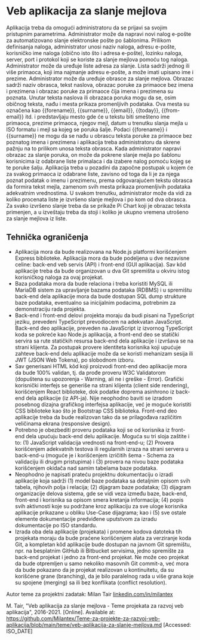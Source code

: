 # Veb aplikacija za slanje mejlova

Aplikacija treba da omogući administratoru da se prijavi sa svojim pristupnim parametrima. Administrator može da napravi novi nalog e-pošte za automatizovano slanje elektronske pošte po šablonima. Prilikom definisanja naloga, administrator unosi naziv naloga, adresu e-pošte, korisničko ime naloga (obično isto što i adresa e-pošte), lozinku naloga, server, port i protokol koji se koriste za slanje mejlova pomoću tog naloga. Administrator može da uređuje liste adresa za slanje. Lista sadrži jednog ili više primaoca, koji ima najmanje adresu e-pošte, a može imati upisano ime i prezime. Administrator može da uređuje obrasce za slanje mejlova. Obrazac sadrži naziv obrasca, tekst naslova, obrazac poruke za primaoce bez imena i prezimena i obrazac poruke za primaoce čija imena i prezimena su poznata. Unutar teksta naslova ili obrazaca poruka mogu da se, osim običnog teksta, nađu i mesta prikaza promenljivih podataka. Ova mesta su označena kao {{forename}}, {{surname}}, {{email}}, {{today}}, {{from-email}} itd. i predstavljaju mesto gde će u tekstu biti smešteno ime primaoca, prezime primaoca, njegov mejl, datum u trenutku slanja mejla u ISO formatu i mejl sa kojeg se poruka šalje. Podaci {{forename}} i {{surname}} ne mogu da se nađu u obrascu teksta poruke za primaoce bez poznatog imena i prezimena i aplikacija treba administratoru da skrene pažnju na to prilikom unosa teksta obrasca. Kada administrator napravi obrazac za slanje poruka, on može da pokrene slanje mejla po šablonu korisnicima iz odabrane liste primalaca i da izabere nalog pomoću kojeg se te poruke šalju. Aplikacija treba u pozadini da započne postupak u kojem će za svakog primaoca iz odabrane liste, zavisno od toga da li je za njega poznat podatak o imenu i prezimenu, prema odgovarajućem tekstu obrasca da formira tekst mejla, zamenom svih mesta prikaza promenljivih podataka adekvatnim vrednostima. U svakom trenutku, administrator može da vidi za koliko procenata liste je izvršeno slanje mejlova i po kom od dva obrasca. Za svako izvršeno slanje treba da se prikaže Pi Chart koji je obrazac teksta primenjen, a u izveštaju treba da stoji i koliko je ukupno vremena utrošeno za slanje mejlova iz liste.

## Tehnička ograničenja

- Aplikacija mora da bude realizovana na Node.js platformi korišćenjem Express biblioteke. Aplikacija mora da bude podeljena u dve nezavisne celine: back-end veb servis (API) i front-end (GUI aplikacija). Sav kôd aplikacije treba da bude organizovan u dva Git spremišta u okviru istog korisničkog naloga za ovaj projekat.
- Baza podataka mora da bude relaciona i treba koristiti MySQL ili MariaDB sistem za upravljanje bazama podataka (RDBMS) i u spremištu back-end dela aplikacije mora da bude dostupan SQL dump strukture baze podataka, eventualno sa inicijalnim podacima, potrebnim za demonstraciju rada projekta.
- Back-end i front-end delovi projekta moraju da budi pisani na TypeScript jeziku, prevedeni TypeScript prevodiocem na adekvatan JavaScript. Back-end deo aplikacije, preveden na JavaScript iz izvornog TypeScript koda se pokreće kao Node.js aplikacija, a front-end deo se statički servira sa rute statičkih resursa back-end dela aplikacije i izvršava se na strani klijenta. Za postupak provere identiteta korisnika koji upućuje zahteve back-end delu aplikacije može da se koristi mehanizam sesija ili JWT (JSON Web Tokena), po slobodnom izboru.
- Sav generisani HTML kôd koji proizvodi front-end deo aplikacije mora da bude 100% validan, tj. da prođe proveru W3C Validatorom (dopuštena su upozorenja - Warning, ali ne i greške - Error). Grafički korisnički interfejs se generiše na strani klijenta (client side rendering), korišćenjem React biblioteke, dok podatke doprema asinhrono iz back-end dela aplikacije (iz API-ja). Nije neophodno baviti se izradom posebnog dizajna grafičkog interfejsa aplikacije, već je moguće koristiti CSS biblioteke kao što je Bootstrap CSS biblioteka. Front-end deo aplikacije treba da bude realizovan tako da se prilagođava različitim veličinama ekrana (responsive design).
- Potrebno je obezbediti proveru podataka koji se od korisnika iz front-end dela upućuju back-end delu aplikacije. Moguća su tri sloja zaštite i to: (1) JavaScript validacija vrednosti na front-end-u; (2) Provera korišćenjem adekvatnih testova ili regularnih izraza na strani servera u back-end-u (moguće je i korišćenjem izričitih šema - Schema za validaciju ili drugim pristupima) i (3) provera na nivou baze podataka korišćenjem okidača nad samim tabelama baze podataka.
- Neophodno je napisati prateću projektnu dokumentaciju o izradi aplikacije koja sadrži (1) model baze podataka sa detaljnim opisom svih tabela, njihovih polja i relacija; (2) dijagram baze podataka; (3) dijagram organizacije delova sistema, gde se vidi veza između baze, back-end, front-end i korisnika sa opisom smera kretanja informacija; (4) popis svih aktivnosti koje su podržane kroz aplikaciju za sve uloge korisnika aplikacije prikazane u obliku Use-Case dijagrama; kao i (5) sve ostale elemente dokumentacije predviđene uputstvom za izradu dokumentacije po ISO standardu.
- Izrada oba dela aplikacije (projekata) i promene kodova datoteka tih projekata moraju da bude praćene korišćenjem alata za verziranje koda Git, a kompletan kôd aplikacije bude dostupan na javnom Git spremištu, npr. na besplatnim GitHub ili Bitbucket servisima, jedno spremište za back-end projekat i jedno za front-end projekat. Ne može ceo projekat da bude otpremljen u samo nekoliko masovnih Git commit-a, već mora da bude pokazano da je projekat realizovan u kontinuitetu, da su korišćene grane (branching), da je bilo paralelnog rada u više grana koje su spojene (merging) sa ili bez konflikata (conflict resolution).

Autor teme za projektni zadatak: Milan Tair [linkedin.com/in/milantex](https://linkedin.com/in/milantex)

M. Tair, "Veb aplikacija za slanje mejlova - Teme projekata za razvoj veb aplikacija", 2016-2021. [Online]. Available at: https://github.com/Milantex/Teme-za-projekte-za-razvoj-veb-aplikacija/blob/main/teme/veb-aplikacija-za-slanje-mejlova.md [Accessed: ISO_DATE]
